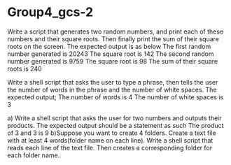 # Group4_gcs-2
Write a script that generates two random numbers, and print each of these numbers and their square roots. Then finally print the sum of their square roots on the screen.  The expected output is as below
The first random number generated is 20243
The square root is 142
The second random number generated is 9759
The square root is 98
The sum of their square roots is 240

Write a shell script that asks the user to type a phrase, then tells the user the number of words in the phrase and the number of white spaces. The expected output;
The number of words is 4
The number of white spaces is 3  

a) Write a shell script that asks the user for two numbers and outputs their products. The expected output should be a statement as such 
The product of 3 and 3 is 9
b)Suppose you want to create 4 folders. Create a text file with at least 4 words(folder name on each line). Write a shell script that reads each line of the text file. Then creates a corresponding folder for each folder name.
